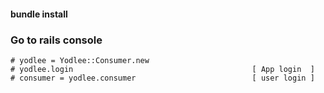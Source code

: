 #### bundle install

### Go to rails console
	# yodlee = Yodlee::Consumer.new
	# yodlee.login                                        [ App login  ]
	# consumer = yodlee.consumer                          [ user login ]